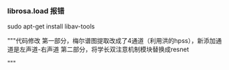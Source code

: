 ### librosa.load 报错 ###
sudo apt-get install libav-tools

"""代码修改
第一部分，梅尔谱图提取改成了4通道（利用洪的hpss），新添加通道是左声道-右声道
第二部分，将学长双注意机制模块替换成resnet




"""
